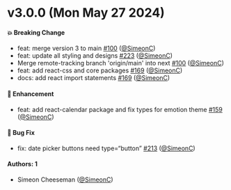 # v3.0.0 (Mon May 27 2024)

#### 💥 Breaking Change

- feat: merge version 3 to main [#100](https://github.com/tablecheck/tablekit/pull/100) ([@SimeonC](https://github.com/SimeonC))
- feat: update all styling and designs [#223](https://github.com/tablecheck/tablekit/pull/223) ([@SimeonC](https://github.com/SimeonC))
- Merge remote-tracking branch 'origin/main' into next [#100](https://github.com/tablecheck/tablekit/pull/100) ([@SimeonC](https://github.com/SimeonC))
- feat: add react-css and core packages [#169](https://github.com/tablecheck/tablekit/pull/169) ([@SimeonC](https://github.com/SimeonC))
- docs: add react import statements [#169](https://github.com/tablecheck/tablekit/pull/169) ([@SimeonC](https://github.com/SimeonC))

#### 🚀 Enhancement

- feat: add react-calendar package and fix types for emotion theme [#159](https://github.com/tablecheck/tablekit/pull/159) ([@SimeonC](https://github.com/SimeonC))

#### 🐛 Bug Fix

- fix: date picker buttons need type=“button” [#213](https://github.com/tablecheck/tablekit/pull/213) ([@SimeonC](https://github.com/SimeonC))

#### Authors: 1

- Simeon Cheeseman ([@SimeonC](https://github.com/SimeonC))
